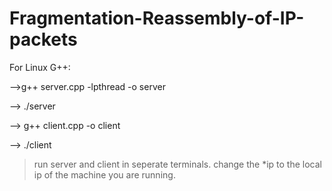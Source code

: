 # Fragmentation-Reassembly-of-IP-packets

For Linux G++:

-->g++ server.cpp -lpthread -o server

--> ./server

--> g++ client.cpp -o client

--> ./client

>run server and client in seperate terminals.
>change the *ip to the local ip of the machine you are running.
